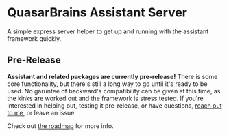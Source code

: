# QuasarBrains Assistant Server

A simple express server helper to get up and running with the assistant framework quickly.

## Pre-Release

**Assistant and related packages are currently pre-release!** There is some core functionality, but there's still a long way to go until it's ready to be used. No garuntee of backward's compatibility can be given at this time, as the kinks are worked out and the framework is stress tested. If you're interested in helping out, testing it pre-release, or have questions, [reach out to me](mailto:aidantilgner02@gmail.com), or leave an issue.

Check out [the roadmap](https://github.com/QuasarBrains/Assistant/blob/master/Roadmap.md) for more info.
